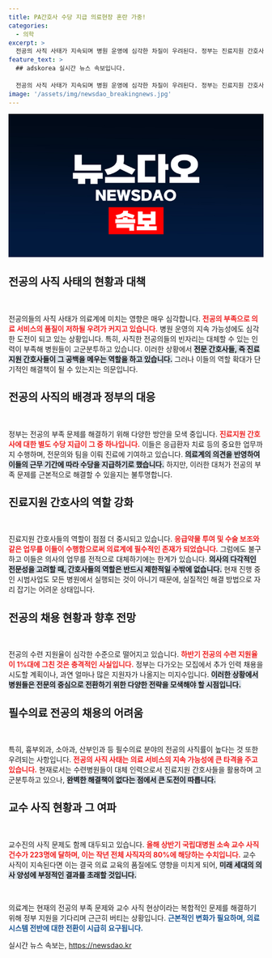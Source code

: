 ```yaml
---
title: PA간호사 수당 지급 의료현장 혼란 가중!
categories:
  - 의학
excerpt: >
  전공의 사직 사태가 지속되며 병원 운영에 심각한 차질이 우려된다. 정부는 진료지원 간호사에게 수당을 지급하고 지원 확대에 나섰지만, 근본적인 해결책은 부족하다. 필수 의료 과목의 전공의 사직률 증가와 교수 사직도 문제로 떠올라 의료계에 중대한 위기 신호가 감지되고 있다.
feature_text: >
  ## adskorea 실시간 뉴스 속보입니다.

  전공의 사직 사태가 지속되며 병원 운영에 심각한 차질이 우려된다. 정부는 진료지원 간호사에게 수당을 지급하고 지원 확대에 나섰지만, 근본적인 해결책은 부족하다. 필수 의료 과목의 전공의 사직률 증가와 교수 사직도 문제로 떠올라 의료계에 중대한 위기 신호가 감지되고 있다.
image: '/assets/img/newsdao_breakingnews.jpg'
---
```


<p><img src="/assets/img/newsdao_breakingnews.jpg" alt="adskorea 속보" /></p>

<h2 data-ke-size="size26">전공의 사직 사태의 현황과 대책</h2>

<p data-ke-size="size16">&nbsp;</p>

<p>전공의들의 사직 사태가 의료계에 미치는 영향은 매우 심각합니다. <b><span style="color: #ee2323;">전공의 부족으로 의료 서비스의 품질이 저하될 우려가 커지고 있습니다.</span></b> 병원 운영의 지속 가능성에도 심각한 도전이 되고 있는 상황입니다. 특히, 사직한 전공의들의 빈자리는 대체할 수 있는 인력이 부족해 병원들이 고군분투하고 있습니다. 이러한 상황에서 <b><span style="background-color: #21538527;">전문 간호사들, 즉 진료지원 간호사들이 그 공백을 메우는 역할을 하고 있습니다.</span></b> 그러나 이들의 역할 확대가 단기적인 해결책이 될 수 있는지는 의문입니다. </p>

<h2 data-ke-size="size26">전공의 사직의 배경과 정부의 대응</h2>

<p data-ke-size="size16">&nbsp;</p>

<p>정부는 전공의 부족 문제를 해결하기 위해 다양한 방안을 모색 중입니다. <b><span style="color: #ee2323;">진료지원 간호사에 대한 별도 수당 지급이 그 중 하나입니다.</span></b> 이들은 응급환자 치료 등의 중요한 업무까지 수행하며, 전문의와 팀을 이뤄 진료에 기여하고 있습니다. <b><span style="background-color: #21538527;">의료계의 의견을 반영하여 이들의 근무 기간에 따라 수당을 지급하기로 했습니다.</span></b> 하지만, 이러한 대처가 전공의 부족 문제를 근본적으로 해결할 수 있을지는 불투명합니다. </p>

<h2 data-ke-size="size26">진료지원 간호사의 역할 강화</h2>

<p data-ke-size="size16">&nbsp;</p>

<p>진료지원 간호사들의 역할이 점점 더 중시되고 있습니다. <b><span style="color: #ee2323;">응급약물 투여 및 수술 보조와 같은 업무를 이들이 수행함으로써 의료계에 필수적인 존재가 되었습니다.</span></b> 그럼에도 불구하고 이들은 의사의 업무를 전적으로 대체하기에는 한계가 있습니다. <b><span style="background-color: #21538527;">의사의 다각적인 전문성을 고려할 때, 간호사들의 역할은 반드시 제한적일 수밖에 없습니다.</span></b> 현재 진행 중인 시범사업도 모든 병원에서 실행되는 것이 아니기 때문에, 실질적인 해결 방법으로 자리 잡기는 어려운 상태입니다. </p>

<h2 data-ke-size="size26">전공의 채용 현황과 향후 전망</h2>

<p data-ke-size="size16">&nbsp;</p>

<p>전공의 수련 지원율이 심각한 수준으로 떨어지고 있습니다. <b><span style="color: #ee2323;">하반기 전공의 수련 지원율이 1%대에 그친 것은 충격적인 사실입니다.</span></b> 정부는 다가오는 모집에서 추가 인력 채용을 시도할 계획이나, 과연 얼마나 많은 지원자가 나올지는 미지수입니다. <b><span style="background-color: #21538527;">이러한 상황에서 병원들은 전문의 중심으로 전환하기 위한 다양한 전략을 모색해야 할 시점입니다.</span></b> </p>

<h2 data-ke-size="size26">필수의료 전공의 채용의 어려움</h2>

<p data-ke-size="size16">&nbsp;</p>

<p>특히, 흉부외과, 소아과, 산부인과 등 필수의료 분야의 전공의 사직률이 높다는 것 또한 우려되는 사항입니다. <b><span style="color: #ee2323;">전공의 사직 사태는 의료 서비스의 지속 가능성에 큰 타격을 주고 있습니다.</span></b> 현재로서는 수련병원들이 대체 인력으로서 진료지원 간호사들을 활용하며 고군분투하고 있으나, <b><span style="background-color: #21538527;">완벽한 해결책이 없다는 점에서 큰 도전이 따릅니다.</span></b> </p>

<h2 data-ke-size="size26">교수 사직 현황과 그 여파</h2>

<p data-ke-size="size16">&nbsp;</p>

<p>교수진의 사직 문제도 함께 대두되고 있습니다. <b><span style="color: #ee2323;">올해 상반기 국립대병원 소속 교수 사직 건수가 223명에 달하며, 이는 작년 전체 사직자의 80%에 해당하는 수치입니다.</span></b> 교수 사직이 지속된다면 이는 결국 의료 교육의 품질에도 영향을 미치게 되어, <b><span style="background-color: #21538527;">미래 세대의 의사 양성에 부정적인 결과를 초래할 것입니다.</span></b> </p>

<p data-ke-size="size16">&nbsp;</p> 

<p>의료계는 현재의 전공의 부족 문제와 교수 사직 현상이라는 복합적인 문제를 해결하기 위해 정부 지원을 기다리며 근근히 버티는 상황입니다. <b><span style="color: #1a5490;">근본적인 변화가 필요하며, 의료 시스템 전반에 대한 전환이 시급히 요구됩니다.</span></b></p>
실시간 뉴스 속보는, <a href="https://newsdao.kr" rel="dofollow">https://newsdao.kr</a>



